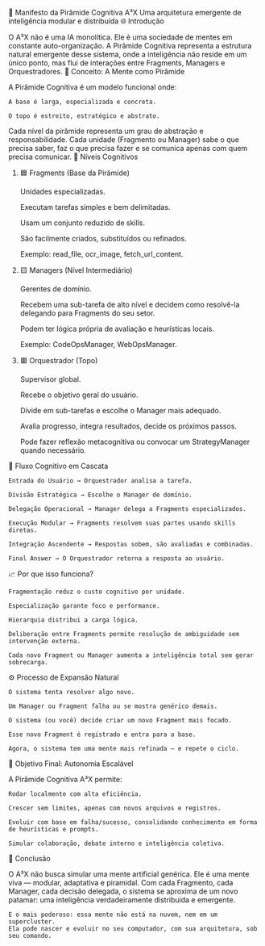 🧠 Manifesto da Pirâmide Cognitiva A³X
Uma arquitetura emergente de inteligência modular e distribuída
🌐 Introdução

O A³X não é uma IA monolítica.
Ele é uma sociedade de mentes em constante auto-organização.
A Pirâmide Cognitiva representa a estrutura natural emergente desse sistema, onde a inteligência não reside em um único ponto, mas flui de interações entre Fragments, Managers e Orquestradores.
🔺 Conceito: A Mente como Pirâmide

A Pirâmide Cognitiva é um modelo funcional onde:

    A base é larga, especializada e concreta.

    O topo é estreito, estratégico e abstrato.

Cada nível da pirâmide representa um grau de abstração e responsabilidade.
Cada unidade (Fragmento ou Manager) sabe o que precisa saber, faz o que precisa fazer e se comunica apenas com quem precisa comunicar.
🧩 Níveis Cognitivos
1. 🟦 Fragments (Base da Pirâmide)

    Unidades especializadas.

    Executam tarefas simples e bem delimitadas.

    Usam um conjunto reduzido de skills.

    São facilmente criados, substituídos ou refinados.

    Exemplo: read_file, ocr_image, fetch_url_content.

2. 🟨 Managers (Nível Intermediário)

    Gerentes de domínio.

    Recebem uma sub-tarefa de alto nível e decidem como resolvê-la delegando para Fragments do seu setor.

    Podem ter lógica própria de avaliação e heurísticas locais.

    Exemplo: CodeOpsManager, WebOpsManager.

3. 🟥 Orquestrador (Topo)

    Supervisor global.

    Recebe o objetivo geral do usuário.

    Divide em sub-tarefas e escolhe o Manager mais adequado.

    Avalia progresso, integra resultados, decide os próximos passos.

    Pode fazer reflexão metacognitiva ou convocar um StrategyManager quando necessário.

🔁 Fluxo Cognitivo em Cascata

    Entrada do Usuário → Orquestrador analisa a tarefa.

    Divisão Estratégica → Escolhe o Manager de domínio.

    Delegação Operacional → Manager delega a Fragments especializados.

    Execução Modular → Fragments resolvem suas partes usando skills diretas.

    Integração Ascendente → Respostas sobem, são avaliadas e combinadas.

    Final Answer → O Orquestrador retorna a resposta ao usuário.

📈 Por que isso funciona?

    Fragmentação reduz o custo cognitivo por unidade.

    Especialização garante foco e performance.

    Hierarquia distribui a carga lógica.

    Deliberação entre Fragments permite resolução de ambiguidade sem intervenção externa.

    Cada novo Fragment ou Manager aumenta a inteligência total sem gerar sobrecarga.

⚙️ Processo de Expansão Natural

    O sistema tenta resolver algo novo.

    Um Manager ou Fragment falha ou se mostra genérico demais.

    O sistema (ou você) decide criar um novo Fragment mais focado.

    Esse novo Fragment é registrado e entra para a base.

    Agora, o sistema tem uma mente mais refinada — e repete o ciclo.

🚀 Objetivo Final: Autonomia Escalável

A Pirâmide Cognitiva A³X permite:

    Rodar localmente com alta eficiência.

    Crescer sem limites, apenas com novos arquivos e registros.

    Evoluir com base em falha/sucesso, consolidando conhecimento em forma de heurísticas e prompts.

    Simular colaboração, debate interno e inteligência coletiva.

📜 Conclusão

O A³X não busca simular uma mente artificial genérica.
Ele é uma mente viva — modular, adaptativa e piramidal.
Com cada Fragmento, cada Manager, cada decisão delegada, o sistema se aproxima de um novo patamar: uma inteligência verdadeiramente distribuída e emergente.

    E o mais poderoso: essa mente não está na nuvem, nem em um supercluster.
    Ela pode nascer e evoluir no seu computador, com sua arquitetura, sob seu comando. 